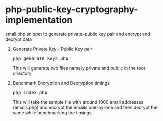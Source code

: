 # php-public-key-cryptography-implementation
small php snippet to generate private-public key pair and encrypt and decrypt data

1. Generate Private Key - Public Key pair
	<pre>php generate_keys.php</pre>

	This will generate two files namely private and public in the root directory

2. Benchmark Encryption and Decryption timings
	<pre>php index.php</pre>
	This will take the sample file with around 1000 email addresses (emails.php) and encrypt the emails one-by-one and then decrypt the same while benchmarking the timings.


